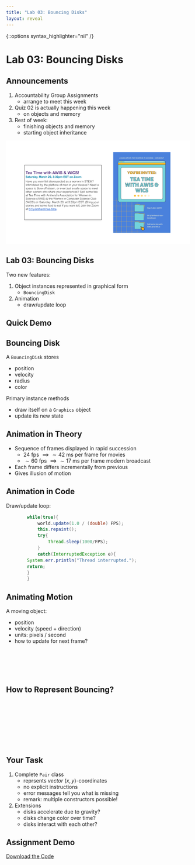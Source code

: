 ```yaml
---
title: "Lab 03: Bouncing Disks"
layout: reveal
---
```

{::options syntax_highlighter="nil" /}

# Lab 03: Bouncing Disks

## Announcements

1. Accountability Group Assignments
    + arrange to meet this week
2. Quiz 02 is actually happening this week
    + on objects and memory
3. Rest of week:
    + finishing objects and memory
	+ starting object inheritance

<section>
<img src="/assets/img/2021-03/WiCS-slide.png">
</section>

## Lab 03: Bouncing Disks

Two new features:

1. Object instances represented in graphical form
    + `BouncingDisk` 
2. Animation
    + draw/update loop
	
## Quick Demo

## Bouncing Disk

A `BouncingDisk` stores

- position
- velocity
- radius
- color

Primary instance methods

- draw itself on a `Graphics` object
- update its new state

## Animation in Theory

- Sequence of frames displayed in rapid succession
    + 24 fps $\implies \sim 42$ ms per frame for movies
	+ $\sim 60$ fps $\implies \sim 17$ ms per frame modern broadcast
- Each frame differs incrementally from previous
- Gives illusion of motion

## Animation in Code

Draw/update loop:

```java
        while(true){
            world.update(1.0 / (double) FPS);
            this.repaint();
            try{
                Thread.sleep(1000/FPS);
            }
            catch(InterruptedException e){
		System.err.println("Thread interrupted.");
		return;
	    }
        }
```

## Animating Motion

A moving object:

- position
- velocity (speed + direction)
- units: pixels / second
- how to update for next frame?

<div style="margin-bottom: 8em"></div>

## How to Represent Bouncing?

<div style="margin-bottom: 12em"></div>

## Your Task

1. Complete `Pair` class 
    + reprsents *vector* $(x, y)$-coordinates
    + no explicit instructions
	+ error messages tell you what is missing
	+ remark: multiple constructors possible!
2. Extensions
    + disks accelerate due to gravity?
    + disks change color over time?
	+ disks interact with each other?


## Assignment Demo

[Download the Code](/teaching/2021s-cosc-112/labs/03-bouncing-disks/)




	
